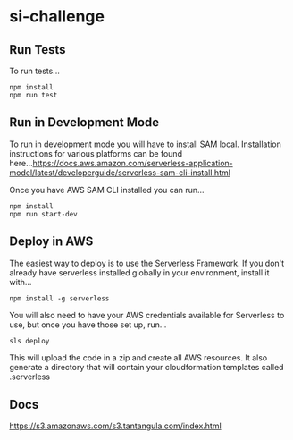 # si-challenge

## Run Tests

To run tests...

```
npm install
npm run test
```

## Run in Development Mode

To run in development mode you will have to install SAM local. Installation instructions for various platforms can be found here...https://docs.aws.amazon.com/serverless-application-model/latest/developerguide/serverless-sam-cli-install.html

Once you have AWS SAM CLI installed you can run...

```
npm install
npm run start-dev
```

## Deploy in AWS

The easiest way to deploy is to use the Serverless Framework. If you don't already have serverless installed globally in your environment, install it with...

```
npm install -g serverless
```

You will also need to have your AWS credentials available for Serverless to use, but once you have those set up, run...

```
sls deploy
```

This will upload the code in a zip and create all AWS resources. It also generate a directory that will contain your cloudformation templates called .serverless

## Docs

https://s3.amazonaws.com/s3.tantangula.com/index.html
